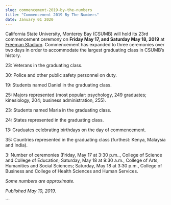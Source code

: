 ```yaml
---
slug: commencement-2019-by-the-numbers
title: "Commencement 2019 By The Numbers"
date: January 01 2020
---
```


 
<p>
  California State University, Monterey Bay (CSUMB) will hold its 23rd
  commencement ceremony on <b>Friday May 17, and Saturday May 18, 2019</b> at
  <a
    href="https://www.google.com/maps/@36.6508227,-121.80498,17z"
    style="background-color: rgb(255, 255, 255);"
    >Freeman Stadium</a
  >. Commencement has expanded to three ceremonies over two days in order to
  accommodate the largest graduating class in CSUMB’s history.
</p>
<p>23: Veterans in the graduating class.</p>
<p>30: Police and other public safety personnel on duty.</p>
<p>19: Students named Daniel in the graduating class.</p>
<p>
  25: Majors represented (most popular: psychology, 249 graduates; kinesiology,
  204; business administration, 255).
</p>
<p>23: Students named Maria in the graduating class.</p>
<p>24: States represented in the graduating class.</p>
<p>13: Graduates celebrating birthdays on the day of commencement.</p>
<p>
  35: Countries represented in the graduating class (furthest: Kenya, Malaysia
  and India).
</p>
<p>
  3: Number of ceremonies (Friday, May 17 at 3:30 p.m.., College of Science and
  College of Education; Saturday, May 18 at 9:30 a.m., College of Arts,
  Humanities and Social Sciences; Saturday, May 18 at 3:30 p.m., College of
  Business and College of Health Sciences and Human Services.
</p>
<p><em>Some numbers are approximate.</em></p>
<p><em>Published May 10, 2019.</em></p>
```
